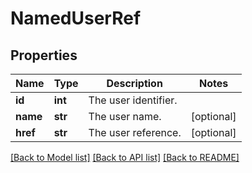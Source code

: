 # NamedUserRef

## Properties
Name | Type | Description | Notes
------------ | ------------- | ------------- | -------------
**id** | **int** | The user identifier. | 
**name** | **str** | The user name. | [optional] 
**href** | **str** | The user reference. | [optional] 

[[Back to Model list]](../README.md#documentation-for-models) [[Back to API list]](../README.md#documentation-for-api-endpoints) [[Back to README]](../README.md)

